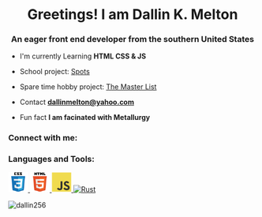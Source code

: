 <h1 align="center">Greetings! I am Dallin K. Melton</h1>
<h3 align="center">An eager front end developer from the southern United States</h3>

- I'm currently Learning **HTML CSS & JS**
- School project: [Spots](https://github.com/Dallin256/se_project_spots)
- Spare time hobby project: [The Master List](https://github.com/Dallin256/tml)

- Contact **dallinmelton@yahoo.com**

- Fun fact **I am facinated with Metallurgy**

<h3 align="left">Connect with me:</h3>
<p align="left">
</p>

<h3 align="left">Languages and Tools:</h3>
<p align="left"> <a href="https://www.w3schools.com/css/" target="_blank" rel="noreferrer"> <img src="https://raw.githubusercontent.com/devicons/devicon/master/icons/css3/css3-original-wordmark.svg" alt="css3" width="40" height="40"/> </a>
<a href="https://www.w3.org/html/" target="_blank" rel="noreferrer"> <img src="https://raw.githubusercontent.com/devicons/devicon/master/icons/html5/html5-original-wordmark.svg" alt="html5" width="40" height="40"/> </a>
<a href="https://developer.mozilla.org/en-US/docs/Web/JavaScript" target="_blank" rel="noreferrer"> <img src="https://raw.githubusercontent.com/devicons/devicon/master/icons/javascript/javascript-original.svg" alt="javascript" width="40" height="40"/> </a>
<a href="https://www.rust-lang.org" target="_blank" rel="noreferrer"><img alt="Rust" src="https://www.rust-lang.org/static/images/rust-logo-blk.svg"></a></p>

<p><img align="center" src="https://github-readme-streak-stats.herokuapp.com/?user=dallin256&" alt="dallin256" width="40px" height="40px" /></p>

